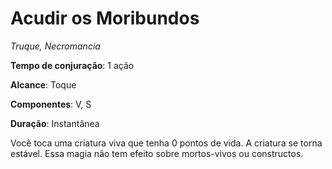 # Acudir os Moribundos

*Truque, Necromancia*

**Tempo de conjuração**: 1 ação

**Alcance**: Toque

**Componentes**: V, S

**Duração**: Instantânea

Você toca uma criatura viva que tenha 0 pontos de vida. A criatura se torna estável. Essa magia não tem efeito sobre mortos-vivos ou constructos.